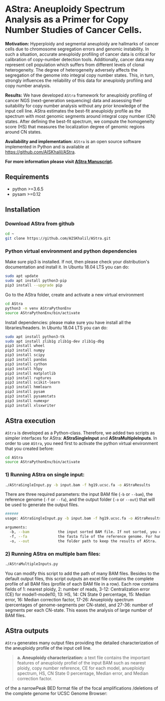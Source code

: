 # AStra: Aneuploidy Spectrum Analysis as a Primer for Copy Number Studies of Cancer Cells. 

**Motivation:** Hyperploidy and segmental aneuploidy are hallmarks of cancer cells due to chromosome segregation errors and genomic instability. In such a situation, accurate aneuploidy profiling of cancer data is critical for calibration of copy-number detection tools. Additionally, cancer data may represent cell population which suffers from different levels of clonal heterogeneity. The degree of heterogeneity adversely affects the segregation of the genome into integral copy number states. This, in turn, strongly influences the reliability of this data for aneuploidy profiling and copy number analysis.

**Results:** We have developed `AStra` framework for aneuploidy profiling of cancer NGS (next-generation sequencing) data and assessing their suitability for copy number analysis without any prior knowledge of the input cell line. AStra estimates the best-fit aneuploidy profile as the spectrum with most genomic segments around integral copy number (CN) states. After defining the best-fit spectrum, we compute the homogeneity score (HS) that measures the localization degree of genomic regions around CN states.

**Availability and implementation:** `AStra` is an open source software implemented in Python and is available at https://github.com/AISKhalil/AStra.

**For more information please visit [AStra Manuscript](https://www.biorxiv.org/content/10.1101/639294v1?rss=1).**


## Requirements

- python >=3.6.5
- pysam  >=0.12

## Installation

### Download AStra from github

```bash
cd ~
git clone https://github.com/AISKhalil/AStra.git
```

### Python virtual environment and python dependencies

Make sure pip3 is installed. If not, then please check your distribution's documentation and install it. In Ubuntu 18.04 LTS you can do:

```bash
sudo apt update
sudo apt install python3-pip
pip3 install --upgrade pip
```

Go to the AStra folder, create and activate a new virtual environment

```bash
cd AStra
python3 -m venv AStraPythonEnv
source AStraPythonEnv/bin/activate
```

Install dependencies: please make sure you have install all the libraries/headers. In Ubuntu 18.04 LTS you can do:

```bash
sudo apt install python3-tk
sudo apt install zlib1g zlib1g-dev zlib1g-dbg
pip3 install wheel
pip3 install numpy
pip3 install scipy
pip3 install pandas
pip3 install cython
pip3 install h5py
pip3 install matplotlib
pip3 install ruptures
pip3 install scikit-learn
pip3 install hmmlearn
pip3 install pysam
pip3 install pysamstats
pip3 install numexpr
pip3 install xlsxwriter
```

## AStra execution 

`AStra` is developed as a Python-class. Therefore, we added two scripts as simpler interfaces for AStra: **AStraSingleInput** and **AStraMultipleInputs**. In order to use `AStra`, you need first to activate the python virtual environment that you created before:

```bash
cd AStra
source AStraPythonEnv/bin/activate
```

### 1) Running AStra on single input:

```bash
./AStraSingleInput.py -b input.bam -f hg19.ucsc.fa -o AStraResults
```

There are three required parameters: the input BAM file (`-b` or `--bam`), the reference genome (`-f` or `--fa`), and the output folder (`-o` or `--out`) that will be used to generate the output files.

```bash
######
usage: AStraSingleInput.py -b input.bam -f hg19.ucsc.fa -o AStraResults

arguments:
  -b, --bam             the input sorted BAM file. If not sorted, you can use samtools to sort it ("samtools sort input.bam > input.sorted.bam").
  -f, --fa              the fasta file of the reference genome. For human hg19, you can download from http://hgdownload.cse.ucsc.edu/goldenPath/hg19/bigZips/hg19.fa.gz.
  -o, --out             the folder path to keep the results of AStra.
```

### 2) Running AStra on multiple bam files:

```bash
./AStraMultipleInputs.py
```

You can modify this script to add the path of many BAM files. Besides to the default output files, this script outputs an excel file contains the complete profile of all BAM files (profile of each BAM file in a row). Each row contains fields of 1: nearest ploidy, 2: number of reads, 3-12: Centralization error (CE) for model1-model10, 13: HS, 14: CN State 0 percentage, 15: Median error, 16: Median correction factor, 17-26: Anueploidy spectrum (percentages of genome-segments per CN-state), and 27-36: number of segments per each CN-state. This eases the analysis of large number of BAM files.

## AStra outputs 

`AStra` generates many output files providing the detailed characterization of the aneuploidy profile 
of the input cell line. 

>    **a. Aneuploidy characterization:** a text file contains the important features of aneuploidy profiel of the input BAM
>    such as nearest ploidy, copy number reference, CE for each model, anueploidy spectrum, HS, CN State 0 percentage, Median 
>    error, and Median correction factor.
   


of the  a narrowPeak BED format file of the focal 
amplifications /deletions of the complete genome for UCSC Genome Browser: 
